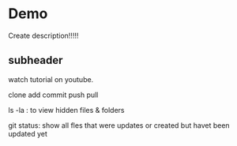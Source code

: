 # Demo

Create description!!!!!

## subheader

watch tutorial on youtube. 

clone
add
commit
push
pull


ls -la : to view hidden files & folders

git status: show all fles that were updates or created but havet been updated yet